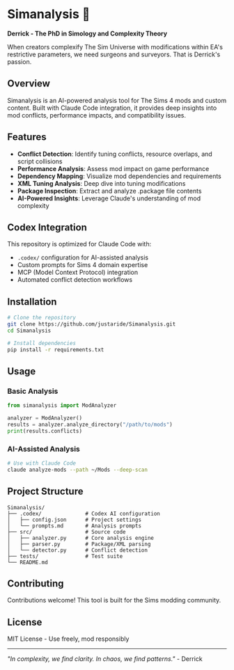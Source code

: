# Simanalysis 🔬

**Derrick - The PhD in Simology and Complexity Theory**

When creators complexify The Sim Universe with modifications within EA's restrictive parameters, we need surgeons and surveyors. That is Derrick's passion.

## Overview

Simanalysis is an AI-powered analysis tool for The Sims 4 mods and custom content. Built with Claude Code integration, it provides deep insights into mod conflicts, performance impacts, and compatibility issues.

## Features

- **Conflict Detection**: Identify tuning conflicts, resource overlaps, and script collisions
- **Performance Analysis**: Assess mod impact on game performance
- **Dependency Mapping**: Visualize mod dependencies and requirements
- **XML Tuning Analysis**: Deep dive into tuning modifications
- **Package Inspection**: Extract and analyze .package file contents
- **AI-Powered Insights**: Leverage Claude's understanding of mod complexity

## Codex Integration

This repository is optimized for Claude Code with:
- `.codex/` configuration for AI-assisted analysis
- Custom prompts for Sims 4 domain expertise
- MCP (Model Context Protocol) integration
- Automated conflict detection workflows

## Installation

```bash
# Clone the repository
git clone https://github.com/justaride/Simanalysis.git
cd Simanalysis

# Install dependencies
pip install -r requirements.txt
```

## Usage

### Basic Analysis
```python
from simanalysis import ModAnalyzer

analyzer = ModAnalyzer()
results = analyzer.analyze_directory("/path/to/mods")
print(results.conflicts)
```

### AI-Assisted Analysis
```bash
# Use with Claude Code
claude analyze-mods --path ~/Mods --deep-scan
```

## Project Structure

```
Simanalysis/
├── .codex/              # Codex AI configuration
│   ├── config.json      # Project settings
│   └── prompts.md       # Analysis prompts
├── src/                 # Source code
│   ├── analyzer.py      # Core analysis engine
│   ├── parser.py        # Package/XML parsing
│   └── detector.py      # Conflict detection
├── tests/               # Test suite
└── README.md
```

## Contributing

Contributions welcome! This tool is built for the Sims modding community.

## License

MIT License - Use freely, mod responsibly

---

*"In complexity, we find clarity. In chaos, we find patterns."* - Derrick
